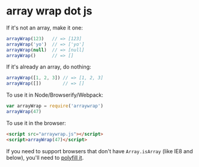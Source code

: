 array wrap dot js
=================

If it's not an array, make it one:

```js
arrayWrap(123)   // => [123]
arrayWrap('yo')  // => ['yo']
arrayWrap(null)  // => [null]
arrayWrap()      // => []
```

If it's already an array, do nothing:

```js
arrayWrap([1, 2, 3]) // => [1, 2, 3]
arrayWrap([])        // => []
```

To use it in Node/Browserify/Webpack:

```js
var arrayWrap = require('arraywrap')
arrayWrap(47)
```

To use it in the browser:

```html
<script src="arraywrap.js"></script>
<script>arrayWrap(47)</script>
```

If you need to support browsers that don't have `Array.isArray` (like IE8 and below), you'll need to [polyfill it](https://developer.mozilla.org/en-US/docs/Web/JavaScript/Reference/Global_Objects/Array/isArray#Polyfill).
